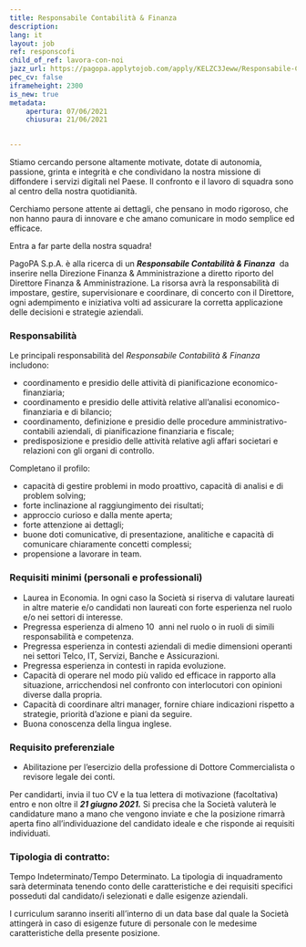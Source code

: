 ```yaml
---
title: Responsabile Contabilità & Finanza
description:
lang: it
layout: job
ref: responscofi
child_of_ref: lavora-con-noi
jazz_url: https://pagopa.applytojob.com/apply/KELZC3Jeww/Responsabile-Contabilit-Finanza
pec_cv: false
iframeheight: 2300
is_new: true
metadata:
    apertura: 07/06/2021
    chiusura: 21/06/2021

  
---
```

Stiamo cercando persone altamente motivate, dotate di autonomia, passione, grinta e integrità e che condividano la nostra missione di diffondere i servizi digitali nel Paese. 
Il confronto e il lavoro di squadra sono al centro della nostra quotidianità. 

Cerchiamo persone attente ai dettagli, che pensano in modo rigoroso, che non hanno paura di innovare e che amano comunicare in modo semplice ed efficace.

Entra a far parte della nostra squadra!

PagoPA S.p.A. è alla ricerca di un ***Responsabile Contabilità & Finanza***  da inserire nella Direzione Finanza & Amministrazione a diretto riporto del Direttore Finanza & Amministrazione. La risorsa avrà la responsabilità di impostare, gestire, supervisionare e coordinare, di concerto con il Direttore, ogni adempimento e iniziativa volti ad assicurare la corretta applicazione delle decisioni e strategie aziendali.

### Responsabilità

Le principali responsabilità del _Responsabile Contabilità & Finanza_ includono:
* coordinamento e presidio delle attività di pianificazione economico-finanziaria; 
* coordinamento e presidio delle attività relative all’analisi economico-finanziaria e di bilancio; 
* coordinamento, definizione e presidio delle procedure amministrativo-contabili aziendali, di pianificazione finanziaria e fiscale;  
* predisposizione e presidio delle attività relative agli affari societari e relazioni con gli organi di controllo. 
 

Completano il profilo:
* capacità di gestire problemi in modo proattivo, capacità di analisi e di problem solving; 
* forte inclinazione al raggiungimento dei risultati; 
* approccio curioso e dalla mente aperta; 
* forte attenzione ai dettagli; 
* buone doti comunicative, di presentazione, analitiche e capacità di comunicare chiaramente concetti complessi; 
* propensione a lavorare in team. 

### Requisiti minimi (personali e professionali)
* Laurea in Economia. In ogni caso la Società si riserva di valutare laureati in altre materie e/o candidati non laureati con forte esperienza nel ruolo e/o nei settori di interesse.   
* Pregressa esperienza di almeno 10  anni nel ruolo o in ruoli di simili responsabilità e competenza.  
* Pregressa esperienza in contesti aziendali di medie dimensioni operanti nei settori Telco, IT, Servizi, Banche e Assicurazioni. 
* Pregressa esperienza in contesti in rapida evoluzione. 
* Capacità di operare nel modo più valido ed efficace in rapporto alla situazione, arricchendosi nel confronto con interlocutori con opinioni diverse dalla propria. 
* Capacità di coordinare altri manager, fornire chiare indicazioni rispetto a strategie, priorità d’azione e piani da seguire. 
* Buona conoscenza della lingua inglese. 

### Requisito preferenziale
* Abilitazione per l’esercizio della professione di Dottore Commercialista o revisore legale dei conti. 

Per candidarti, invia il tuo CV e la tua lettera di motivazione (facoltativa) entro e non oltre il ***21 giugno 2021.*** Si precisa che la Società valuterà le candidature mano a mano che vengono inviate e che la posizione rimarrà aperta fino all’individuazione del candidato ideale e che risponde ai requisiti individuati.

### Tipologia di contratto:
Tempo Indeterminato/Tempo Determinato. La tipologia di inquadramento sarà determinata tenendo conto delle caratteristiche e dei requisiti specifici posseduti dal candidato/i selezionati e dalle esigenze aziendali.

I curriculum saranno inseriti all’interno di un data base dal quale la Società attingerà in caso di esigenze future di personale con le medesime caratteristiche della presente posizione.


